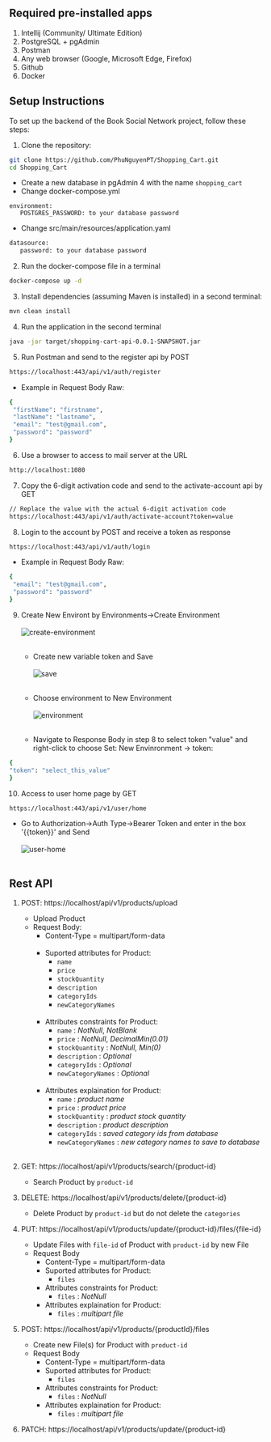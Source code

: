 ## Required pre-installed apps
1. Intellij (Community/ Ultimate Edition)
2. PostgreSQL + pgAdmin
3. Postman
4. Any web browser (Google, Microsoft Edge, Firefox)
5. Github
6. Docker

## Setup Instructions

To set up the backend of the Book Social Network project, follow these steps:
1. Clone the repository:

```bash
git clone https://github.com/PhuNguyenPT/Shopping_Cart.git
cd Shopping_Cart
```
   - Create a new database in pgAdmin 4 with the name `shopping_cart`
   - Change docker-compose.yml
```
environment:
   POSTGRES_PASSWORD: to your database password
```
   - Change src/main/resources/application.yaml
```bash
datasource:
   password: to your database password
```

2. Run the docker-compose file in a terminal

```bash
docker-compose up -d
```
3. Install dependencies (assuming Maven is installed) in a second terminal:

```bash
mvn clean install
```
4. Run the application in the second terminal

```bash
java -jar target/shopping-cart-api-0.0.1-SNAPSHOT.jar
```
5. Run Postman and send to the register api by POST

```bash
https://localhost:443/api/v1/auth/register
```

   - Example in Request Body Raw:
     
```bash
{
 "firstName": "firstname",
 "lastName": "lastname",
 "email": "test@gmail.com",
 "password": "password"
}
```
6. Use a browser to access to mail server at the URL
    
```bash
http://localhost:1080
```

7. Copy the 6-digit activation code and send to the activate-account api by GET

```bash
// Replace the value with the actual 6-digit activation code
https://localhost:443/api/v1/auth/activate-account?token=value
```

8. Login to the account by POST and receive a token as response

```bash
https://localhost:443/api/v1/auth/login
```

   - Example in Request Body Raw:

```bash
{
 "email": "test@gmail.com",
 "password": "password"
}
```

9. Create New Environt by Environments->Create Environment <br/><br/>
    ![create-environment](https://github.com/PhuNguyenPT/Shopping_Cart/assets/154642828/fd713c17-8020-4267-ad3d-a09b46af643d) <br/><br/>
    
   - Create new variable token and Save <br/><br/>
   ![save](https://github.com/PhuNguyenPT/Shopping_Cart/assets/154642828/a4900bb7-6457-4396-b472-25fc6d7de811) <br/><br/>
   
   - Choose environment to New Environment <br/><br/>
   ![environment](https://github.com/PhuNguyenPT/Shopping_Cart/assets/154642828/6e219860-2a8c-4795-add8-35704d775949) <br/><br/>
   
   - Navigate to Response Body in step 8 to select token "value" and right-click to choose Set: New Envinronment -> token:
```bash
{
"token": "select_this_value"
}
```

10. Access to user home page by GET
    
```bash
https://localhost:443/api/v1/user/home
```
   - Go to Authorization->Auth Type->Bearer Token and enter in the box '{{token}}' and Send <br/><br/>
![user-home](https://github.com/PhuNguyenPT/Shopping_Cart/assets/154642828/5af38fb1-6374-4677-a280-43fe49288db6) <br/><br/>

## Rest API
1. POST: https://localhost/api/v1/products/upload <br/>
   - Upload Product
   - Request Body: <br/>
     + Content-Type = multipart/form-data <br/><br/>
     + Suported attributes for Product: 
       * `name` 
       * `price`
       * `stockQuantity`
       * `description`
       * `categoryIds`
       * `newCategoryNames` <br/><br/>
     + Attributes constraints for Product:
       * `name` : *NotNull*, *NotBlank*
       * `price` : *NotNull*, *DecimalMin(0.01)*
       * `stockQuantity` : *NotNull*, *Min(0)*
       * `description` : *Optional*
       * `categoryIds` : *Optional*
       * `newCategoryNames` : *Optional* <br/><br/>
     + Attributes explaination for Product:
       * `name` : *product name*
       * `price` : *product price*
       * `stockQuantity` : *product stock quantity*
       * `description` : *product description*
       * `categoryIds` : *saved category ids from database*
       * `newCategoryNames` : *new category names to save to database* <br/><br/>

2. GET: https://localhost/api/v1/products/search/{product-id} <br/>
   - Search Product by `product-id` <br/>

3. DELETE: https://localhost/api/v1/products/delete/{product-id} <br/>
   - Delete Product by `product-id` but do not delete the `categories` <br/>

4. PUT: https://localhost/api/v1/products/update/{product-id}/files/{file-id} <br/>
   - Update Files with `file-id` of Product with `product-id` by new File <br/>
   - Request Body <br/>
     + Content-Type = multipart/form-data <br/>
     + Suported attributes for Product: 
       * `files` <br/>
     + Attributes constraints for Product:
       * `files` : *NotNull* <br/>
     + Attributes explaination for Product:
       * `files` : *multipart file* <br/>
5. POST: https://localhost/api/v1/products/{productId}/files <br/>
   - Create new File(s) for Product with `product-id` <br/>
   - Request Body <br/>
     + Content-Type = multipart/form-data <br/>
     + Suported attributes for Product: 
       * `files` <br/>
     + Attributes constraints for Product:
       * `files` : *NotNull* <br/>
     + Attributes explaination for Product:
       * `files` : *multipart file* <br/>
7. PATCH: https://localhost/api/v1/products/update/{product-id}
